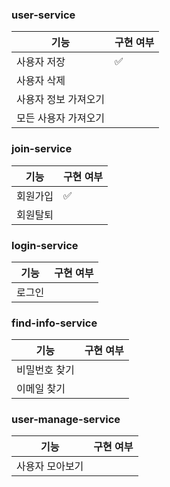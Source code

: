 ### user-service
|기능|구현 여부|
|---|---|
|사용자 저장|✅|
|사용자 삭제||
|사용자 정보 가져오기||
|모든 사용자 가져오기||

### join-service
|기능|구현 여부|
|---|---|
|회원가입|✅|
|회원탈퇴||

### login-service
|기능|구현 여부|
|---|---|
|로그인||

### find-info-service
|기능|구현 여부|
|---|---|
|비밀번호 찾기||
|이메일 찾기||

### user-manage-service
|기능|구현 여부|
|---|---|
|사용자 모아보기||